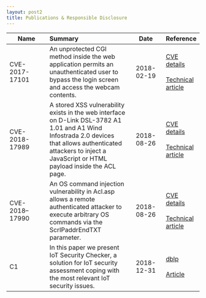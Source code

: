 ```yaml
---
layout: post2
title: Publications & Responsible Disclosure
--- 
```


| Name        		|Summary 		| Date          | Reference  |
| ------------- 	|:------------- |:-------------:| :----------|
| CVE-2017-17101	| An unprotected CGI method inside the web application permits an unauthenticated user to bypass the login screen and access the webcam contents.	 | 2018-02-19 		| [CVE details][cve1] <br><br> [Technical article][blog1]   |
| CVE-2018-17989    | A stored XSS vulnerability exists in the web interface on D-Link DSL-3782 A1 1.01 and A1 Wind Infostrada 2.0 devices that allows authenticated attackers to inject a JavaScript or HTML payload inside the ACL page. |   2018-08-26 	| [CVE details][cve2] <br><br> [Technical article][blog2]   |
| CVE-2018–17990 	| An OS command injection vulnerability in Acl.asp allows a remote authenticated attacker to execute arbitrary OS commands via the ScrIPaddrEndTXT parameter.   |    2018-08-26	| [CVE details][cve3] <br><br> [Technical article][blog2] 	 |
| C1 	| In this paper we present IoT Security Checker, a solution for IoT security assessment coping with the most relevant IoT security issues. |    2018-12-31	| [dblp][dblp] <br><br> [Article][paper1] 	 |



[cve1]: https://www.cvedetails.com/cve/CVE-2017-17101/
[cve2]: https://www.cvedetails.com/cve/CVE-2018-17989/
[cve3]: https://www.cvedetails.com/cve/CVE-2018-17990/
[blog1]: http://c0mix.github.io/2018/Break-into-2K-IP-Camera/
[blog2]: https://c0mix.github.io/2019/D-Link-DIR-3782-SecAdvisory-OS-Command-Injection-and-Stored-XSS/
[dblp]:	https://dblp.uni-trier.de/pers/hd/c/Comi:Lorenzo
[paper1]:	https://link.springer.com/chapter/10.1007%2F978-3-030-10549-5_24


<style>
table:nth-of-type(1) {
    display:table;
    overflow-x:auto;
    width:100%;
}
table:nth-of-type(1) th:nth-of-type(1) {
    width:25%;
}
table:nth-of-type(1) th:nth-of-type(2) {
    width:50%;
}
table:nth-of-type(1) th:nth-of-type(3) {
    width:20%;
}
table:nth-of-type(1) th:nth-of-type(4) {
    width:5%;
}
</style>
